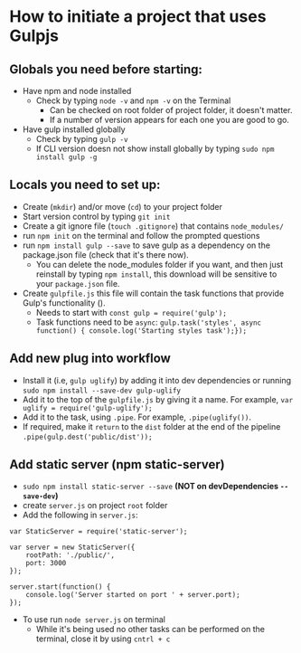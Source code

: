 # How to initiate a project that uses Gulpjs

## Globals you need before starting:

* Have npm and node installed
    * Check by typing `node -v` and `npm -v` on the Terminal
        * Can be checked on root folder of project folder, it doesn't matter. 
        * If a number of version appears for each one you are good to go.
* Have gulp installed globally
    * Check by typing `gulp -v`
    * If CLI version doesn not show install globally by typing `sudo npm install gulp -g`

## Locals you need to set up:

* Create (`mkdir`) and/or move (`cd`) to your project folder
* Start version control by typing `git init`
* Create a git ignore file (`touch .gitignore`) that contains `node_modules/`
* run `npm init` on the terminal and follow the prompted questions
* run `npm install gulp --save` to save gulp as a dependency on the package.json file (check that it's there now).
    * You can delete the node_modules folder if you want, and then just reinstall by typing `npm install`, this download will be sensitive to your `package.json` file.
* Create `gulpfile.js` this file will contain the task functions that provide Gulp's functionality ().
    * Needs to start with `const gulp = require('gulp');`
    * Task functions need to be `async`:
    `gulp.task('styles', async function() {
    console.log('Starting styles task');});`

## Add new plug into workflow

* Install it (i.e, `gulp uglify`) by adding it into dev dependencies or running `sudo npm install --save-dev gulp-uglify`
* Add it to the top of the `gulpfile.js` by giving it a name. For example, `var uglify = require('gulp-uglify');`
* Add it to the task, using `.pipe`. For example, `.pipe(uglify())`.
* If required, make it `return` to the `dist` folder at the end of the pipeline `.pipe(gulp.dest('public/dist'));`

## Add static server (npm static-server)

* `sudo npm install static-server --save` **(NOT on devDependencies `--save-dev`)**
* create `server.js` on project `root` folder
* Add the following in `server.js`:
```
var StaticServer = require('static-server');

var server = new StaticServer({
    rootPath: './public/',
    port: 3000
});

server.start(function() {
    console.log('Server started on port ' + server.port);
});
``` 
* To use run `node server.js` on terminal
    * While it's being used no other tasks can be performed on the terminal, close it by using `cntrl + c`